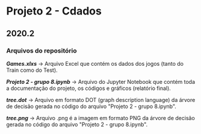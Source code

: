 # Projeto 2 - Cdados
## 2020.2

### Arquivos do repositório

***Games.xlxs*** -> Arquivo Excel que contém os dados dos jogos (tanto do Train como do Test).

***Projeto 2 - grupo 8.ipynb*** -> Arquivo do Jupyter Notebook que contém toda a documentação do projeto, os códigos e gráficos (relatório final).

***tree.dot*** -> Arquivo em formato DOT (graph description language) da árvore de decisão gerada no código do arquivo "Projeto 2 - grupo 8.ipynb".

***tree.png*** -> Arquivo .png é a imagem em formato PNG da árvore de decisão gerada no código do arquivo "Projeto 2 - grupo 8.ipynb".
